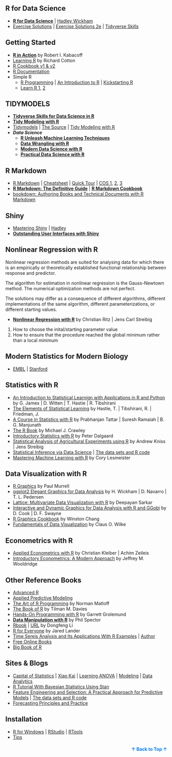 <a name="readme-top"></a>

## R for Data Science
  - [**R for Data Science**](https://r4ds.had.co.nz/index.html) | [Hadley Wickham](https://hadley.nz/index.html)
  - [Exercise Solutions](https://jrnold.github.io/r4ds-exercise-solutions/) | [Exercise Solutions 2e](https://mine-cetinkaya-rundel.github.io/r4ds-solutions/data-visualize.html) | [Tidyverse Skills](https://github.com/wangluqing?tab=repositories) 

## Getting Started
- [**R in Action**](https://www.manning.com/books/r-in-action-third-edition#toc) by Robert I. Kabacoff
- [Learning R](https://web.itu.edu.tr/~tokerem/Learning_R.pdf) by Richard Cotton
- [R Cookbook v1](https://users.dimi.uniud.it/~massimo.franceschet/ds/syllabus/bibliography/R%20Cookbook.pdf)[ & v2](https://rc2e.com/)
- [R Documentation](https://www.r-project.org/other-docs.html) 
- Simple R
  - [R Programming](https://www.stats.ox.ac.uk/~evans/Rprog/LectureNotes.pdf) | [An Introduction to R](
  https://cran.r-project.org/doc/manuals/R-intro.html) | [Kickstarting R](https://cran.r-project.org/doc/contrib/Lemon-kickstart/)
  - [Learn R 1](https://bookxuer.pzhao.org/), [2](https://xuer.pzhao.org/pdf/ZHAOLI2017.pdf)
## TIDYMODELS
- [**Tidyverse Skills for Data Science in R**](https://jhudatascience.org/tidyversecourse/)
- [**Tidy Modeling with R**](https://www.tidymodels.org/books/tmwr/)
- [Tidymodels](https://www.tidymodels.org) | [The Source](https://github.com/tidymodels/TMwR) | [Tidy Modeling with R](https://www.tmwr.org/)
- ***Data Science***
  - [**R Unleash Machine Learning Techniques**](https://www.amazon.com/R-Unleash-Machine-Learning-Techniques/dp/1787127346)
  - [**Data Wrangling with R**](https://github.com/PacktPublishing/Data-Wrangling-with-R)
  - [**Modern Data Science with R**](https://mdsr-book.github.io/mdsr2e/) 
  - [**Practical Data Science with R**](https://www.manning.com/books/practical-data-science-with-r-second-edition)
    
## R Markdown
- [R Markdown](https://rmarkdown.rstudio.com/) | [Cheatsheet](https://rstudio.github.io/cheatsheets/html/rmarkdown.html) | [Quick Tour](https://rmarkdown.rstudio.com/authoring_quick_tour.html) | [COS 1](https://cosx.org/2021/04/rmarkdown-introduction/), [2](https://d.cosx.org/d/424135-jing-jian-ban-de-r-markdownqiu-ce-shi), [3](https://d.cosx.org/d/109820-109820)
- [**R Markdown: The Definitive Guide**](https://bookdown.org/yihui/rmarkdown/) | [**R Markdown Cookbook**](https://bookdown.org/yihui/rmarkdown-cookbook/)
- [bookdown: Authoring Books and Technical Documents with R Markdown](https://bookdown.org/yihui/bookdown/)

## Shiny
- [Mastering Shiny](https://mastering-shiny.org/) | [Hadley](https://github.com/hadley/mastering-shiny)
- [**Outstanding User Interfaces with Shiny**](https://github.com/DivadNojnarg/outstanding-shiny-ui)

## Nonlinear Regression with R
Nonlinear regression methods are suited for analysing data for which there is an empirically or theoretically established functional relationship between response and predictor.

The algorithm for estimation in nonlinear regression is the Gauss-Newtown method. The numerical optimization methods are not perfect. 

The solutions may differ as a consequence of different algorithms, different implementations of the same algorithm, different parameterizations, or different starting values. 

  - [**Nonlinear Regression with R**](https://link.springer.com/book/10.1007/978-0-387-09616-2) by Christian Ritz | Jens Carl Streibig
1. How to choose the inital/starting parameter value
2. How to ensure that the procedure reached the global minimum rather than a local minimum

## Modern Statistics for Modern Biology
- [EMBL](https://www.huber.embl.de/msmb/#sec-Home) | [Stanford](https://web.stanford.edu/class/bios221/)
  
## Statistics with R
  - [An Introduction to Statistical Learnign with Applications in R and Python](https://www.statlearning.com/) by G. James | D. Witten | T. Hastie | R. Tibshirani
  - [The Elements of Statistical Learning](https://hastie.su.domains/ElemStatLearn/) by Hastie, T. | Tibshirani, R. | Friedman, J. 
  - [A Course in Statistics with R](https://www.wiley.com/en-us/A+Course+in+Statistics+with+R-p-9781119152729) by Prabhanjan Tattar | Suresh Ramaiah | B. G. Manjunath
  - [The R Book](https://www.cs.upc.edu/~robert/teaching/estadistica/TheRBook.pdf) by Michael J. Crawley
  - [Introductory Statistics with R](https://www.cin.ufpe.br/~maod/ESAP/R/Introductory-Statistics-With-R-2nd-Edition.pdf) by Peter Dalgaard
  - [Statistical Analysis of Agricultural Experiments using R](https://rstats4ag.org/) by Andrew Kniss | Jens Streibig
  - [Statistical Inference via Data Science](https://moderndive.com/) | [The data sets and R code](https://github.com/moderndive/ModernDive_book)
  - [Mastering Machine Learning with R](https://github.com/PacktPublishing/Mastering-Machine-Learning-with-R-Third-Edition) by Cory Lesmeister

## Data Visualization with R
- [R Graphics](https://students.aiu.edu/submissions/profiles/resources/onlineBook/k9S8g4_R_Graphics-2.pdf) by Paul Murrell
- [ggplot2 Elegant Graphics for Data Analysis](https://ggplot2-book.org/) by H. Wickham | D. Navarro | T. L. Pedersen 
- [Lattice: Multivariate Data Visualization with R](https://link.springer.com/book/10.1007/978-0-387-75969-2) by Deepayan Sarkar
- [Interactive and Dynamic Graphics for Data Analysis with R and GGobi](https://www.datascienceassn.org/sites/default/files/Graphics%20for%20Data%20Analysis%20Interactive%20and%20Dynamic%20with%20R%20and%20GGobi.pdf) by D. Cook | D. F. Swayne
- [R Graphics Cookbook](https://r-graphics.org/) by Winston Chang
- [Fundamentals of Data Visualization](https://clauswilke.com/dataviz/) by Claus O. Wilke

## Econometrics with R
- [Applied Econometrics with R](https://link.springer.com/book/10.1007/978-0-387-77318-6?&utm_medium=display&utm_source=criteo&utm_campaign=CONR_BOOKS_ECOM_US_PHSS_ALWYS_SL&utm_content=us_banner_29012020) by Christian Kleiber | Achim Zeileis
- [Introductory Econometrics: A Modern Approach](https://www.amazon.com/Introductory-Econometrics-Modern-Approach-MindTap-dp-1337558869/dp/1337558869/ref=dp_ob_title_bk) by Jeffrey M. Wooldridge

## Other Reference Books
- [Advanced R](http://adv-r.had.co.nz/)
- [Applied Predictive Modeling](https://www.ic.unicamp.br/~wainer/cursos/1s2021/432/2013_Book_AppliedPredictiveModeling.pdf)
- [The Art of R Programming](https://diytranscriptomics.com/Reading/files/The%20Art%20of%20R%20Programming.pdf) by Norman Matloff
- [The Book of R](https://web.itu.edu.tr/~tokerem/The_Book_of_R.pdf) by Tilman M. Davies
- [Hands-On Programming with R](https://web.itu.edu.tr/~tokerem/Hands-On_R.pdf) by Garrett Grolemund
- [**Data Manipulation with R**](https://www.amazon.com/Data-Manipulation-R-Use/dp/0387747303) by Phil Spector
- [Rbook](https://www.math.pku.edu.cn/teachers/lidf/docs/Rbook/html/_Rbook/index.html) | [URL](https://www.math.pku.edu.cn/teachers/lidf/) by Dongfeng Li
- [R for Everyone](https://www.jaredlander.com/r-for-everyone/) by Jared Lander
- [Time Sereis Analysis and Its Applications With R Examples](https://github.com/nickpoison/tsa5) | [Author](https://dsstoffer.github.io/)
- [Free Online Books](https://bookdown.org/) 
- [Big Book of R](https://www.bigbookofr.com/)

## Sites & Blogs
- [Capital of Statistics](https://cosx.org/books/) | [Xiao Kai](https://xccds1977.blogspot.com/) | [Learning ANOVA](https://personality-project.org/r/r.guide.html#anova) | [Modeling](https://www.mit.edu/~amidi/teaching/modeling/) | [Data Analytics](https://dataanalyticsbook.info/) 
- [R Tutorial With Bayesian Statistics Using Stan](http://www.r-tutor.com/content/r-tutorial-ebook) 
- [Feature Engineering and Selection: A Practical Approach for Predictive Models](https://bookdown.org/max/FES/) | [The data sets and R code](https://github.com/topepo/FES) 
- [Forecasting Principles and Practice](https://otexts.com/fpp3/index.html) 

## Installation
- [R for Windows](https://cran.r-project.org/) | [RStudio](https://posit.co/download/rstudio-desktop/) | [RTools](https://cran.r-project.org/bin/windows/Rtools/)
- [Tips](https://garthtarr.github.io/avfs/tips.html)

<p align="right" style="font-size: 14px; color: #555; margin-top: 20px;">
    <a href="#readme-top" style="text-decoration: none; color: #007bff; font-weight: bold;">
        ↑ Back to Top ↑
    </a>
</p>
